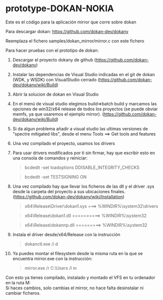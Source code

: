 # prototype-DOKAN-NOKIA
Este es el código para la aplicación mirror que corre sobre dokan

Para descargar dokan: https://github.com/dokan-dev/dokany

Reemplaza el fichero samples/dokan_mirror/mirror.c con este fichero

Para hacer pruebas con el prototipo de dokan:

1. Descargar el proyecto dokany de github (https://github.com/dokan-dev/dokany)
2. Instalar las dependencias de Visual Studio indicadas en el git de dokan (WDK, y WSDK) con VisualStudio cerrado (https://github.com/dokan-dev/dokany/wiki/Build)
3. Abrir la solucion de dokan en Visual Studio
3. En el menú de visual studio elegimos build=>batch build y marcamos las opciones de win32/x64 release de todos los proyectos (se puede obviar memfs, ya que usaremos el ejemplo mirror). (https://github.com/dokan-dev/dokany/wiki/Build)
4. Si da algun problema añadir a visual studio las ultimas versiones de "spectre mitigated libs", desde el menu Tools ==> Get tools and features
5. Una vez compilado el proyecto, usamos los drivers
6. Para usar drivers modificados por ti sin firmar, hay que escribir esto en una consola de comandos y reiniciar:
    > bcdedit -set loadoptions DDISABLE_INTEGRITY_CHECKS
    
    > bcdedit -set TESTSIGNING ON
7. Una vez compilado hay que llevar los ficheros de las dll y el driver .sys desde la carpeta del proyecto a sus ubicaciones finales. (https://github.com/dokan-dev/dokany/wiki/Installation)
    > x64\Release\Driver\dokan1.sys ===> %WINDIR%\system32\drivers
    
    > x64\Release\dokan1.dll ==========> %WINDIR%\system32
    
    > x64\Release\dokannp.dll =========> %WINDIR%\system32
    
6. Instala el driver desde/x64/Release con la instrucción 
    > dokanctl.exe /i d
7. Ya puedes montar el filesystem desde la misma ruta en la que se encuentra mirror.exe con la instrucción:
    > mirror.exe /r C:\Users /l m

Con esto ya tienes compilado, instalado y montado el VFS en tu ordenador en la ruta M:\
Si haces cambios, solo cambias el mirror, no hace falta desinstalar ni cambiar ficheros.
